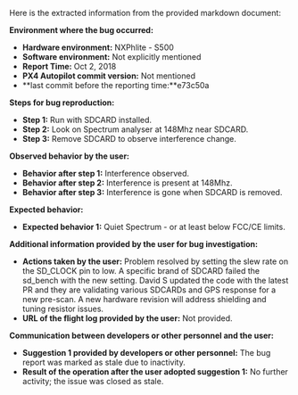 Here is the extracted information from the provided markdown document:

**Environment where the bug occurred:**

- **Hardware environment:** NXPhlite - S500
- **Software environment:** Not explicitly mentioned
- **Report Time:** Oct 2, 2018
- **PX4 Autopilot commit version:** Not mentioned
- **last commit before the reporting time:**e73c50a

**Steps for bug reproduction:**

- **Step 1:** Run with SDCARD installed.
- **Step 2:** Look on Spectrum analyser at 148Mhz near SDCARD.
- **Step 3:** Remove SDCARD to observe interference change.

**Observed behavior by the user:**

- **Behavior after step 1:** Interference observed.
- **Behavior after step 2:** Interference is present at 148Mhz.
- **Behavior after step 3:** Interference is gone when SDCARD is removed.

**Expected behavior:**

- **Expected behavior 1:** Quiet Spectrum - or at least below FCC/CE limits.

**Additional information provided by the user for bug investigation:**

- **Actions taken by the user:** Problem resolved by setting the slew rate on the SD_CLOCK pin to low. A specific brand of SDCARD failed the sd_bench with the new setting. David S updated the code with the latest PR and they are validating various SDCARDs and GPS response for a new pre-scan. A new hardware revision will address shielding and tuning resistor issues.
- **URL of the flight log provided by the user:** Not provided.

**Communication between developers or other personnel and the user:**

- **Suggestion 1 provided by developers or other personnel:** The bug report was marked as stale due to inactivity.
- **Result of the operation after the user adopted suggestion 1:** No further activity; the issue was closed as stale.
